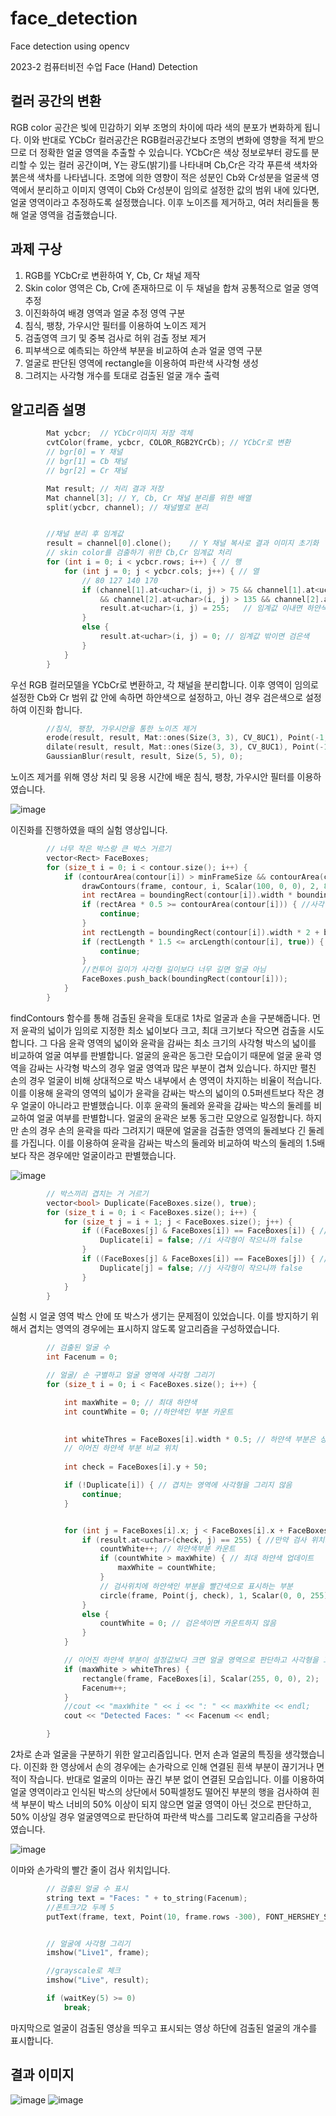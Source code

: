 # face_detection
Face detection using opencv

2023-2 컴퓨터비전 수업 Face (Hand) Detection

## 컬러 공간의 변환
RGB color 공간은 빛에 민감하기 외부 조명의 차이에 따라 색의 분포가 변화하게 됩니다. 이와 반대로 YCbCr 컬러공간은 RGB컬러공간보다 조명의 변화에 영향을 적게 받으므로 더 정확한 얼굴 영역을 추출할 수 있습니다. YCbCr은 색상 정보로부터 광도를 분리할 수 있는 컬러 공간이며, Y는 광도(밝기)를 나타내며 Cb,Cr은 각각 푸른색 색차와 붉은색 색차를 나타냅니다. 
조명에 의한 영향이 적은 성분인 Cb와 Cr성분을 얼굴색 영역에서 분리하고 이미지 영역이 Cb와 Cr성분이 임의로 설정한 값의 범위 내에 있다면, 얼굴 영역이라고 추정하도록 설정했습니다. 이후 노이즈를 제거하고, 여러 처리들을 통해 얼굴 영역을 검출했습니다.

## 과제 구상
1.	RGB를 YCbCr로 변환하여 Y, Cb, Cr 채널 제작
2.	Skin color 영역은 Cb, Cr에 존재하므로 이 두 채널을 합쳐 공통적으로 얼굴 영역 추정
3.	이진화하여 배경 영역과 얼굴 추정 영역 구분
4.	침식, 팽창, 가우시안 필터를 이용하여 노이즈 제거
5.	검출영역 크기 및 중복 검사로 허위 검출 정보 제거
6.	피부색으로 예측되는 하얀색 부분을 비교하여 손과 얼굴 영역 구분
7.	얼굴로 판단된 영역에 rectangle을 이용하여 파란색 사각형 생성
8.	그려지는 사각형 개수를 토대로 검출된 얼굴 개수 출력

## 알고리즘 설명

```C++
        Mat ycbcr;  // YCbCr이미지 저장 객체
        cvtColor(frame, ycbcr, COLOR_RGB2YCrCb); // YCbCr로 변환
        // bgr[0] = Y 채널
        // bgr[1] = Cb 채널
        // bgr[2] = Cr 채널

        Mat result; // 처리 결과 저장
        Mat channel[3]; // Y, Cb, Cr 채널 분리를 위한 배열
        split(ycbcr, channel); // 채널별로 분리


        //채널 분리 후 임계값
        result = channel[0].clone();    // Y 채널 복사로 결과 이미지 초기화
        // skin color를 검출하기 위한 Cb,Cr 임계값 처리
        for (int i = 0; i < ycbcr.rows; i++) { // 행
            for (int j = 0; j < ycbcr.cols; j++) { // 열 
                // 80 127 140 170 
                if (channel[1].at<uchar>(i, j) > 75 && channel[1].at<uchar>(i, j) < 127
                    && channel[2].at<uchar>(i, j) > 135 && channel[2].at<uchar>(i, j) < 170) {
                    result.at<uchar>(i, j) = 255;   // 임계값 이내면 하얀색
                }
                else {
                    result.at<uchar>(i, j) = 0; // 임계값 밖이면 검은색
                }
            }
        }
```

우선 RGB 컬러모델을 YCbCr로 변환하고, 각 채널을 분리합니다. 이후 영역이 임의로 설정한 Cb와 Cr 범위 값 안에 속하면 하얀색으로 설정하고, 아닌 경우 검은색으로 설정하여 이진화 합니다.

```C++
        //침식, 팽창, 가우시안을 통한 노이즈 제거
        erode(result, result, Mat::ones(Size(3, 3), CV_8UC1), Point(-1, -1), 3);
        dilate(result, result, Mat::ones(Size(3, 3), CV_8UC1), Point(-1, -1), 3);
        GaussianBlur(result, result, Size(5, 5), 0);
```
노이즈 제거를 위해 영상 처리 및 응용 시간에 배운 침식, 팽창, 가우시안 필터를 이용하였습니다.

![image](https://github.com/MIN60/face_detection/assets/49427080/e1d99df1-4df5-4f00-99f0-0dd11e927bf6)

이진화를 진행하였을 때의 실험 영상입니다.

```C++
        // 너무 작은 박스랑 큰 박스 거르기
        vector<Rect> FaceBoxes;
        for (size_t i = 0; i < contour.size(); i++) {
            if (contourArea(contour[i]) > minFrameSize && contourArea(contour[i]) < maxFramSize) {
                drawContours(frame, contour, i, Scalar(100, 0, 0), 2, 8, hierarchy, 0, Point());
                int rectArea = boundingRect(contour[i]).width * boundingRect(contour[i]).height;
                if (rectArea * 0.5 >= contourArea(contour[i])) { //사각형 넓이의 0.5퍼센트보다 컨투어 넓이가 작으면 제외.
                    continue;
                }
                int rectLength = boundingRect(contour[i]).width * 2 + boundingRect(contour[i]).height * 2;
                if (rectLength * 1.5 <= arcLength(contour[i], true)) { //사각형 둘레의 1.5퍼센트보다 컨투어의 둘레가 더 길면 제외.
                    continue;
                }
                //컨투어 길이가 사각형 길이보다 너무 길면 얼굴 아님
                FaceBoxes.push_back(boundingRect(contour[i]));
            }
        }
```

findContours 함수를 통해 검출된 윤곽을 토대로 1차로 얼굴과 손을 구분해줍니다. 먼저 윤곽의 넓이가 임의로 지정한 최소 넓이보다 크고, 최대 크기보다 작으면 검출을 시도합니다. 
그 다음 윤곽 영역의 넓이와 윤곽을 감싸는 최소 크기의 사각형 박스의 넓이를 비교하여 얼굴 여부를 판별합니다. 얼굴의 윤곽은 동그란 모습이기 때문에 얼굴 윤곽 영역을 감싸는 사각형 박스의 경우 얼굴 영역과 많은 부분이 겹쳐 있습니다. 하지만 펼친 손의 경우 얼굴이 비해 상대적으로 박스 내부에서 손 영역이 차지하는 비율이 적습니다. 이를 이용해 윤곽의 영역의 넓이가 윤곽을 감싸는 박스의 넓이의 0.5퍼센트보다 작은 경우 얼굴이 아니라고 판별했습니다. 
이후 윤곽의 둘레와 윤곽을 감싸는 박스의 둘레를 비교하여 얼굴 여부를 판별합니다. 얼굴의 윤곽은 보통 동그란 모양으로 일정합니다. 하지만 손의 경우 손의 윤곽을 따라 그려지기 때문에 얼굴을 검출한 영역의 둘레보다 긴 둘레를 가집니다. 이를 이용하여 윤곽을 감싸는 박스의 둘레와 비교하여 박스의 둘레의 1.5배보다 작은 경우에만 얼굴이라고 판별했습니다. 


![image](https://github.com/MIN60/face_detection/assets/49427080/dbbd823e-0492-4cb3-b08a-8c05c4ac31cd)

```C++
        // 박스끼리 겹치는 거 거르기
        vector<bool> Duplicate(FaceBoxes.size(), true);
        for (size_t i = 0; i < FaceBoxes.size(); i++) {
            for (size_t j = i + 1; j < FaceBoxes.size(); j++) {
                if ((FaceBoxes[j] & FaceBoxes[i]) == FaceBoxes[i]) { //사각형끼리 겹치는 영역
                    Duplicate[i] = false; //i 사각형이 작으니까 false
                }
                if ((FaceBoxes[j] & FaceBoxes[i]) == FaceBoxes[j]) { //사각형끼리 겹치는 영역
                    Duplicate[j] = false; //j 사각형이 작으니까 false
                }
            }
        }
```

실험 시 얼굴 영역 박스 안에 또 박스가 생기는 문제점이 있었습니다. 이를 방지하기 위해서 겹치는 영역의 경우에는 표시하지 않도록 알고리즘을 구성하였습니다.

```C++
        // 검출된 얼굴 수
        int Facenum = 0;

        // 얼굴/ 손 구별하고 얼굴 영역에 사각형 그리기
        for (size_t i = 0; i < FaceBoxes.size(); i++) {

            int maxWhite = 0; // 최대 하얀색
            int countWhite = 0; //하얀색인 부분 카운트

            
            int whiteThres = FaceBoxes[i].width * 0.5; // 하얀색 부분은 상자 너비의 50% 이상이어야 함
            // 이어진 하얀색 부분 비교 위치
            
            int check = FaceBoxes[i].y + 50;

            if (!Duplicate[i]) { // 겹치는 영역에 사각형을 그리지 않음
                continue;
            }


            for (int j = FaceBoxes[i].x; j < FaceBoxes[i].x + FaceBoxes[i].width; j++) {
                if (result.at<uchar>(check, j) == 255) { //만약 검사 위치가 흰색이면
                    countWhite++; // 하얀색부분 카운트
                    if (countWhite > maxWhite) { // 최대 하얀색 업데이트
                        maxWhite = countWhite;
                    }
                    // 검사위치에 하얀색인 부분을 빨간색으로 표시하는 부분
                    circle(frame, Point(j, check), 1, Scalar(0, 0, 255), -1);
                }
                else {
                    countWhite = 0; // 검은색이면 카운트하지 않음
                }
            }

            // 이어진 하얀색 부분이 설정값보다 크면 얼굴 영역으로 판단하고 사각형을 그림
            if (maxWhite > whiteThres) {
                rectangle(frame, FaceBoxes[i], Scalar(255, 0, 0), 2);
                Facenum++;
            }
            //cout << "maxWhite " << i << ": " << maxWhite << endl;
            cout << "Detected Faces: " << Facenum << endl;

        }
```

2차로 손과 얼굴을 구분하기 위한 알고리즘입니다. 먼저 손과 얼굴의 특징을 생각했습니다. 이진화 한 영상에서 손의 경우에는 손가락으로 인해 연결된 흰색 부분이 끊기거나 면적이 작습니다. 반대로 얼굴의 이마는 끊긴 부분 없이 연결된 모습입니다. 이를 이용하여 얼굴 영역이라고 인식된 박스의 상단에서 50픽셀정도 떨어진 부분의 행을 검사하여 흰색 부분이 박스 너비의 50% 이상이 되지 않으면 얼굴 영역이 아닌 것으로 판단하고, 50% 이상일 경우 얼굴영역으로 판단하여 파란색 박스를 그리도록 알고리즘을 구상하였습니다.

![image](https://github.com/MIN60/face_detection/assets/49427080/1cb6e37d-be46-49b7-9c9b-a2cce52e4c87)

이마와 손가락의 빨간 줄이 검사 위치입니다.

```C++
        // 검출된 얼굴 수 표시
        string text = "Faces: " + to_string(Facenum);
        //폰트크기2 두께 5
        putText(frame, text, Point(10, frame.rows -300), FONT_HERSHEY_SIMPLEX, 2, Scalar(255, 0, 0), 5, LINE_8);


        // 얼굴에 사각형 그리기
        imshow("Live1", frame); 

        //grayscale로 체크
        imshow("Live", result);

        if (waitKey(5) >= 0)
            break;
```

마지막으로 얼굴이 검출된 영상을 띄우고 표시되는 영상 하단에 검출된 얼굴의 개수를 표시합니다. 

## 결과 이미지

![image](https://github.com/MIN60/face_detection/assets/49427080/46fd8200-9400-4f75-ad0d-995df5a21039)
![image](https://github.com/MIN60/face_detection/assets/49427080/81495442-cca0-46c1-a541-114836a52ebc)









